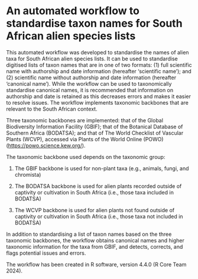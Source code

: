 # An automated workflow to standardise taxon names for South African alien species lists
This automated workflow was developed to standardise the names of alien taxa for South African alien species lists. It can be used to standardise digitised lists of taxon names that are in one of two formats: (1) full scientific name with authorship and date information (hereafter ‘scientific name’); and (2) scientific name without authorship and date information (hereafter ‘canonical name’). While the workflow can be used to taxonomically standardise canonical names, it is recommended that information on authorship and date is retained as this decreases errors and makes it easier to resolve issues. The workflow implements taxonomic backbones that are relevant to the South African context.

Three taxonomic backbones are implemented: that of the Global Biodiversity Information Facility (GBIF); that of the Botanical Database of Southern Africa (BODATSA); and that of The World Checklist of Vascular Plants (WCVP), accessed via Plants of the World Online (POWO) (https://powo.science.kew.org/).

The taxonomic backbone used depends on the taxonomic group:

1. The GBIF backbone is used for non-plant taxa (e.g., animals, fungi, and chromista)

2. The BODATSA backbone is used for alien plants recorded outside of captivity or cultivation in South Africa (i.e., those taxa included in BODATSA)

3. The WCVP backbone is used for alien plants not found outside of captivity or cultivation in South Africa (i.e., those taxa not included in BODATSA)

In addition to standardising a list of taxon names based on the three taxonomic backbones, the workflow obtains canonical names and higher taxonomic information for the taxa from GBIF, and detects, corrects, and flags potential issues and errors. 

The workflow has been created in R software, version 4.4.0 (R Core Team 2024). 
